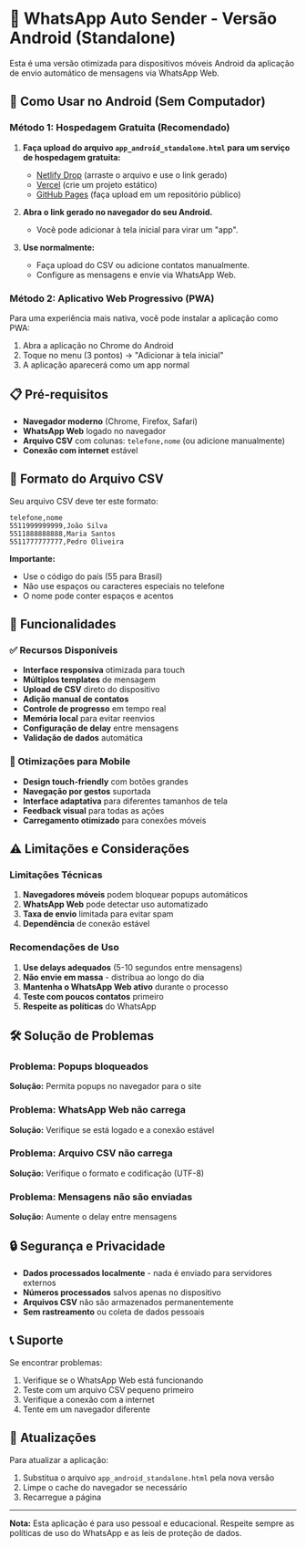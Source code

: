 # 📱 WhatsApp Auto Sender - Versão Android (Standalone)

Esta é uma versão otimizada para dispositivos móveis Android da aplicação de envio automático de mensagens via WhatsApp Web.

## 🚀 Como Usar no Android (Sem Computador)

### Método 1: Hospedagem Gratuita (Recomendado)

1. **Faça upload do arquivo `app_android_standalone.html` para um serviço de hospedagem gratuita:**
   - [Netlify Drop](https://app.netlify.com/drop) (arraste o arquivo e use o link gerado)
   - [Vercel](https://vercel.com/) (crie um projeto estático)
   - [GitHub Pages](https://pages.github.com/) (faça upload em um repositório público)

2. **Abra o link gerado no navegador do seu Android.**
   - Você pode adicionar à tela inicial para virar um "app".

3. **Use normalmente:**
   - Faça upload do CSV ou adicione contatos manualmente.
   - Configure as mensagens e envie via WhatsApp Web.

### Método 2: Aplicativo Web Progressivo (PWA)

Para uma experiência mais nativa, você pode instalar a aplicação como PWA:

1. Abra a aplicação no Chrome do Android
2. Toque no menu (3 pontos) → "Adicionar à tela inicial"
3. A aplicação aparecerá como um app normal

## 📋 Pré-requisitos

- **Navegador moderno** (Chrome, Firefox, Safari)
- **WhatsApp Web** logado no navegador
- **Arquivo CSV** com colunas: `telefone,nome` (ou adicione manualmente)
- **Conexão com internet** estável

## 📁 Formato do Arquivo CSV

Seu arquivo CSV deve ter este formato:

```csv
telefone,nome
5511999999999,João Silva
5511888888888,Maria Santos
5511777777777,Pedro Oliveira
```

**Importante:**
- Use o código do país (55 para Brasil)
- Não use espaços ou caracteres especiais no telefone
- O nome pode conter espaços e acentos

## 🔧 Funcionalidades

### ✅ Recursos Disponíveis

- **Interface responsiva** otimizada para touch
- **Múltiplos templates** de mensagem
- **Upload de CSV** direto do dispositivo
- **Adição manual de contatos**
- **Controle de progresso** em tempo real
- **Memória local** para evitar reenvios
- **Configuração de delay** entre mensagens
- **Validação de dados** automática

### 📱 Otimizações para Mobile

- **Design touch-friendly** com botões grandes
- **Navegação por gestos** suportada
- **Interface adaptativa** para diferentes tamanhos de tela
- **Feedback visual** para todas as ações
- **Carregamento otimizado** para conexões móveis

## ⚠️ Limitações e Considerações

### Limitações Técnicas

1. **Navegadores móveis** podem bloquear popups automáticos
2. **WhatsApp Web** pode detectar uso automatizado
3. **Taxa de envio** limitada para evitar spam
4. **Dependência** de conexão estável

### Recomendações de Uso

1. **Use delays adequados** (5-10 segundos entre mensagens)
2. **Não envie em massa** - distribua ao longo do dia
3. **Mantenha o WhatsApp Web ativo** durante o processo
4. **Teste com poucos contatos** primeiro
5. **Respeite as políticas** do WhatsApp

## 🛠️ Solução de Problemas

### Problema: Popups bloqueados
**Solução:** Permita popups no navegador para o site

### Problema: WhatsApp Web não carrega
**Solução:** Verifique se está logado e a conexão estável

### Problema: Arquivo CSV não carrega
**Solução:** Verifique o formato e codificação (UTF-8)

### Problema: Mensagens não são enviadas
**Solução:** Aumente o delay entre mensagens

## 🔒 Segurança e Privacidade

- **Dados processados localmente** - nada é enviado para servidores externos
- **Números processados** salvos apenas no dispositivo
- **Arquivos CSV** não são armazenados permanentemente
- **Sem rastreamento** ou coleta de dados pessoais

## 📞 Suporte

Se encontrar problemas:

1. Verifique se o WhatsApp Web está funcionando
2. Teste com um arquivo CSV pequeno primeiro
3. Verifique a conexão com a internet
4. Tente em um navegador diferente

## 🔄 Atualizações

Para atualizar a aplicação:

1. Substitua o arquivo `app_android_standalone.html` pela nova versão
2. Limpe o cache do navegador se necessário
3. Recarregue a página

---

**Nota:** Esta aplicação é para uso pessoal e educacional. Respeite sempre as políticas de uso do WhatsApp e as leis de proteção de dados. 
